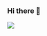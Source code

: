 ### Hi there 👋

<img src="[https://www.codewars.com/users/ваше_имя_пользователя/badges/large](https://www.codewars.com/users/ilyaaz/badges/large)">

<!--
**sushilyaz/sushilyaz** is a ✨ _special_ ✨ repository because its `README.md` (this file) appears on your GitHub profile.

Here are some ideas to get you started:

- 🔭 I’m currently working on ...
- 🌱 I’m currently learning ...
- 👯 I’m looking to collaborate on ...
- 🤔 I’m looking for help with ...
- 💬 Ask me about ...
- 📫 How to reach me: ...
- 😄 Pronouns: ...
- ⚡ Fun fact: ...
-->
